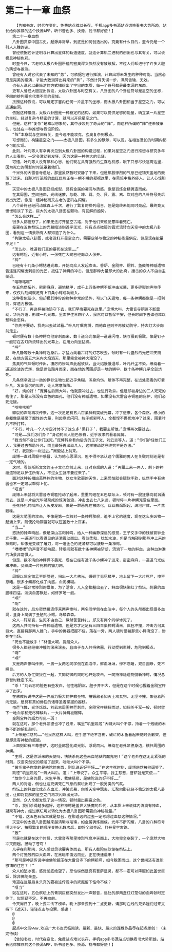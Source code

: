 # 第二十一章 血祭
        【告知书友，时代在变化，免费站点难以长存，手机app多书源站点切换看书大势所趋，站长给你推荐的这个换源APP，听书音色多、换源、找书都好使！】
       第二十一章血祭
       八卦图贯穿中国古史，起源非常早，到底是如何创造出的，究竟有什么目的，至今仍是一个引人入胜的迷。
       曾经依据它计证明与计算出星体的轨道速度，就连计算机二进制的创出也与其有关，可以说极具神秘色彩。
       时至今日，古老的太极八卦图所蕴的宏奥深义依然没有被破解，不过人们却进行了许多大胆的猜想与推测。
       曾经有人说它代表了未知的“势”，可依据它进行推演，计算出将来发生的种种可能。当然必须是完美的推演，才能大致测算出将来的“势”，不然计算失误一步，满局皆输，无效。
       也有人说它以最简洁的方式描绘出了宇宙的本质，每一个符号都是最本源的东西。
       更有人曾经大胆提出假设，太极八卦图与时空有关，八卦图的八个卦位符号是星空的坐标，不同的排列组合代表不同的星域。
       按照这种假设，可以确定宇宙内任何一片星宇的坐标，而太极八卦图相当于星空之门，可以连通虫洞。
       依据这种推测，太极八卦图是一种稳定的结构，如果可以提供足够的能量，确立某一片星空的坐标，经过复杂与精密的计算，就可以开启星空之门。
       但是，这种“复杂”是难以想象的，其中涉及到了奇异的“阵”，而这种所谓的“阵”还未被承认，也处在一种推想与假设阶段。
       “阵”本身就与空间有关，至今远不能攻克，玄奥复杂到极点。
       可想而知，构建星空之门————太极八卦图，有多么的飘渺，可以说，在相当漫长的时期内都不可能实现。
       此刻，叶凡等人有幸再次见到太极八卦图的构建过程，如果对星空之门进行推想与研究多年的人士看到，一定会激动到发狂，因为这是一种伟大的见证。
       可惜，叶凡等人没有那种心思，他们现在具有强烈的生存危机感，眼下只想尽快逃离这里，因为死亡的阴影时时笼罩着他们。
       千米外的大雷音寺遗址，那里虽然暂时安静了下来，但是那股惨烈的气息已经铺天盖地的鼓荡了过来，且那对灯笼般的血红巨眸正在一瞬不瞬的凝视这里，在黑暗中格外瘆人，让人心惊胆颤。
       天空中的太极八卦图已经成型，具有金属的凝沉与质感，像是百炼金精铸造而成。
       在其周围，空间扭曲，光线迷蒙，与乾、坤、巽、兑、艮、震、离、坎对应的八卦符号先后发出光芒，像是一组神秘而又古老的密码在闪耀。
       八个卦符已经闪动成百上千次，进行了繁复的排列组合，但是始终未能同时亮起，最终竟又慢慢暗淡了下去，巨大的太极八卦图在颤动，有瓦解的趋势。
       “怎么会这样……”
       很多人都惶恐了，如果无法打开星空古路，对于他们来说便意味着死亡。
       笼罩在五色祭坛上的光幕暗淡到近乎无光，只有点点微弱的霞光流转向天空中的太极八卦图，看到这一情景所有人都知道了为什么。
       “构建太极八卦图，或者说打开星空之门，需要足够与稳定的神秘能量供应，但是现在能量不足！”
       “怎么办，难道我们真的要死在这里……”
       远有鳄祖，近有小鳄，一张死亡大网已经向众人张开。
       “砰”
       已经有十几条小鳄钻进光幕，开始向众人发起攻击。香炉、金刚杵、铜铃、鱼鼓等神祗遗物皆连连闪耀出刺目的光芒，抵住了神鳄的冲击，但是那种力量却大的出奇，撞击的众人不由自主倒退。
       “喀嚓喀嚓”
       在五色祭坛外，密密麻麻，遍地鳞甲，成千上万条神鳄不断冲击光幕，更多碎裂的声响传来，仅仅片刻间就足有上百条小鳄成功破入。
       这种看似细小、但却极其狰狞的物种非常的恐怖，可以飞天遁地，每一条神鳄都像是一把利剑，穿透力极强。
       “不行了，再这样被动防守下去，我们早晚要死在这里。”庞博大叫，大雷音寺铜匾不断震动，华光万道，形成一片光幕，里面护住三四个人，虽然可以暂保平安，但长时间下去谁也难以预料会怎样。
       “你先不要动，我先出去试试看。”叶凡叮嘱庞博，而他自己则不再被动防守，持古灯大步向前走去。
       顿时便有数十条神鳄向他穿刺而来，数十道乌光像是一道道闪电，快与狠到极致，像是钉子一般钉在古灯所流转出的光幕上，在用力向里钻挤。
       “呼”
       叶凡静等数十条神鳄近身后，才猛力向着古灯的灯芯吹去，顿时有一片盛烈的光芒冲天而起，在他方圆五六米内火焰滔天，那里完全被神火淹没了。
       焦臭的气味顿时传出，凄厉的惨叫声此起彼伏，当火焰慢慢退却，叶凡纤尘不染，缭绕着一道道皎洁的光辉，像是谪仙踏月而来，而在他的周围却是一地的鳞甲，数十条神鳄几乎全部烧死。
       几条侥幸逃过一劫的狰狞生物也都近乎焦糊，浑身灼伤，躯体不再完整，在远处恶毒的盯着叶凡，发出低沉的叫声，让人寒意阵阵。
       “好，烧的好！”庞博在后面大叫，他就要冲过去，也进行攻杀。但是却被身边的三人死死的抱住了，那是三张没有血色的面孔，他们没有神祗遗物，如果没有大雷音寺铜匾的庇护，他们必死无疑。
       “喀嚓喀嚓”
       碎裂的声响再次传来，这一次足足有五六百条神鳄突破光幕，冲了进来，各个森然，细小的身躯像是凝聚了魔性的力量，利齿寒光闪闪，眸子妖邪吓人，全都悍不畏死地冲了过来，围着叶凡不断打转。
       “不行，叶凡一个人肯定对付不了这么多‘黑钉子’，我要去帮他。”庞博再次要过去。
       “可是……我们怎们办？”身边的三人脸色惨白，近乎哀求的看着庞博。
       “我当然不会让你们送死。”庞博转身看向后方的王子文、刘云志等人，道：“你们护住他们三人，我要过去帮助叶凡，而且最好再出动几人，这样被动防守终究不是办法。”
       “好，我跟你一块过去。”周毅站上前来。
       庞博一直对周毅不感冒，认为他心思深沉，但不得不承认这个儒雅的男人在关键时刻还是有一定气魄的。
       这时，看似斯斯文文的王子文也向前走来，且对身后的人道：“再跟上来一两人，剩下的神祗遗物足以护住所有人，不过女生就不要过来了。”
       面对这种长相凶恶狰狞的生物，以女生软弱的天性，上来恐怕就会腿软手软，纵然手中有佛器也不一定可以帮得上忙。
       “哐当”
       庞博上来就将大雷音寺铜匾抡动了起来，重重的砸在五色祭坛上，顿时有一股狂暴向前汹涌而去，这是一片由光华凝聚成的惊涛骇浪，冲击出去七八米远，顿时将一片神鳄淹没在里面。
       垂死挣扎的叫声让人头皮发麻，像是一群恶鬼在被炼化，丝丝白烟飘起，满地尸体，一片焦糊味。
       这是大范围的攻击，不像是第一次独对一条神鳄那般，追不上它的速度，现在这么多凶物一起涌上来，随便抡动铜匾就可以压盖数十上百条。
       “当……”
       悠扬的钟声响起，像是深山古刹钟鸣，给人一种幽静深远的感觉，王子文手中的残破铜钟金光千重，一道道可以看得见的涟漪震动而出。看似柔和，犹如水波，但是当触碰到那些冲上来的神鳄时，却像是变成了屠刀，每一道金色的涟漪都可以腰斩一条神鳄。
       “噗噗噗”的声音不断响起，转眼间就有数十条神鳄被斩断，流淌下一地的鲜血，这种血淋淋的场景非常慑人。
       但是，数不清的神鳄悍不畏死，现在已经有近千条小鳄冲了进来，密密麻麻，一道道乌光纵横冲击，交织成一片死神的镰刀网。
       “砰”
       周毅以紫金钵盂不断劈砸，扫出一大片佛光，碾碎了无尽鳞甲，地上留下一大片死尸，惨不忍睹，很多小鳄都化成了肉酱，血泥模糊。
       这是一幅非常惨烈的景象，为了活命，几人全都豁出去了，鲜血很快染红了祭坛，刺鼻的血腥味四溢，淡淡血雾飘起，如修罗场一般。
       “啊”
       “啊”
       就在这时，后方突然接连传来两声惨叫，两名同学倒在血泊中，每个人的头颅都出现很多血洞，且身上爬满了丑陋的小鳄，乌鳞森森。
       众人一阵悲哀，生死不由自己，纵然苦苦挣扎，却又有两个同学惨死了。
       这两人共同持有一件神祗遗物，但是方才足足有三四百条神鳄涌来，疯狂冲撞，冲击力何其巨大，直接将那两人撞飞，手中的佛器把握不住，落在一旁，两人顿时便被那些小鳄淹没了，惨死在当场。
       “死也不能放手！”林佳大喊，提醒众人。
       很多人都已经被冲撞的滚来滚去，且由于与人共持佛器，行动受到束缚，危险到极点。
       “啊”
       “啊”
       又是两声惨叫传来，一男一女两名同学倒在血泊中，鲜血淋淋，惨不忍睹，双目圆睁，死不瞑目。
       后方的人急忙聚拢在一起，共同防御的同时也开始攻击，一同持神祗遗物劈斩神鳄，情况总算暂时稳定下来。
       “杀！”刘云志的脸色有些发白，他性格阴沉，胆子并不大，但是在这个时候也握着金刚宝杵冲了出来。
       在佛教传说中这是一件威力极大的护教圣物，摧毁敌者如灭土鸡瓦狗，无坚不摧，象征着所向无敌，是具有真如佛性的诸尊圣者掌握的器杖。
       电芒飞舞，光华烁烁，刘云志周围神芒刺目，金刚宝杵横扫而过，如扫杀千军一般，顿时留下一地血浆和无尽碎鳞片，一大片神鳄被碾碎。
       金刚宝杵的威力可见一斑！
       就在这时，那个老外凯德也冲了过来，嘴里“叽里呱啦”大喊大叫个不停，持着一个残破的木鱼不断的胡乱敲打。
       “上帝是仁慈的……”他虽然这样大叫，但手底下绝不含糊，破烂的木鱼看起来随时会散架，但是却具有神秘的威能。
       上面刻印有三尊菩萨，这时全部显化成光影，浮现而出，缭绕在老外凯德身边，横扫周围的神鳄。
       “主啊，这是你派来的天使吗，快快杀死这些来自地狱的魔鬼吧！”这个老外在这无比紧张的时刻，汉语突然说的顺溜了起来，哇哇大叫个不停。
       “黄毛鬼子你拿的是佛陀的东西，别乱说话好不好……”在这生死时刻，庞博居然被他逗笑了。
       凯德“叽里呱啦”一阵大叫后，道：“上帝说了，众生平等，我主慈悲，菩萨就是天使……”
       “放你个上帝的屁，众生平等，我佛慈悲，是佛陀说的好不好……”
       两人的对话，倒也让这充满死亡气息的祭坛出现了一股另类的气氛。
       祭坛上的鲜血化成点点血光，冲破光幕，向着天空中飘去，汇聚向那已经不稳定的太极八卦图，让即将瓦解的星空之门再次闪烁出光华。
       显然，众人全都发现了这一情况，顿时露出振奋之色。
       “杀，我们杀得越多越好，这种神鳄是盖世大妖魔的后代，从本质上来说体内流淌有神血，凝聚有神力，经过祭坛可以转化为太极八卦图所需要的神秘能量。”
       “不错，这五色石坛本就是祭台，在那遥远的过去一定考虑过血祭这种情况。”
       天空中的太极八卦图越来越清晰与璀璨，如金属铸炼而成，光华不断闪耀，八卦的八种符号明灭不定，按照繁复的顺序变换无数次后，即将全部亮起，打开星空古路。
       “轰”
       可是也就是在这个时候，大雷音寺那里惨烈气息冲天而上，大地完全崩裂了，一个庞然大物冲天而起，撼动了苍穹！
       几乎在刹那间，众人感觉灵魂要离体而去，所有人都险些软倒在祭坛上。
       两个灯笼般的巨大血眸，在黑暗中由远而近，正在快速逼来！
       “那可是神话传说中被佛陀镇压在大雷音寺下的鳄祖啊，如今脱困而出，这个世间还有谁能够镇的住它？！”
       众人如坠冰窖，感觉彻底绝望了，恐怕纵然是真有菩萨显灵，都不一定可以降服如此盖世巨妖，除非佛陀亲至。
       难道在这最后关头真的要被这传说中的妖魔留下性命不成？
       “哐当”
       就在这时，五色祭坛上的青铜巨棺突然发出一声颤音，远处的那两盏红灯笼似的血眸顿时定住了，似惊疑不定，不再向前。
       今天周日了，晚上要冲击下榜单，晚上那章要到十二点更新，请那时在线的兄弟姐们过来支持下《遮天》，轻轻点击与投票，感谢！
       @
       @
       @
       起点中文网www.欢迎广大书友光临阅读，最新、最快、最火的连载作品尽在起点原创！（未完待续）
       【告知书友，时代在变化，免费站点难以长存，手机app多书源站点切换看书大势所趋，站长给你推荐的这个换源APP，听书音色多、换源、找书都好使！】